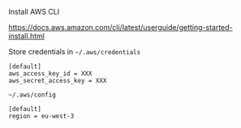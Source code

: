 Install AWS CLI

https://docs.aws.amazon.com/cli/latest/userguide/getting-started-install.html

Store credentials in `~/.aws/credentials`

```
[default]
aws_access_key_id = XXX
aws_secret_access_key = XXX
```


`~/.aws/config`

```
[default]
region = eu-west-3
```